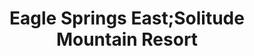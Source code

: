 ---
title: "Eagle Springs East;Solitude Mountain Resort"
url: /solitude/eagle-springs-east-solitude-mountain-resort/
shop: sports
---
